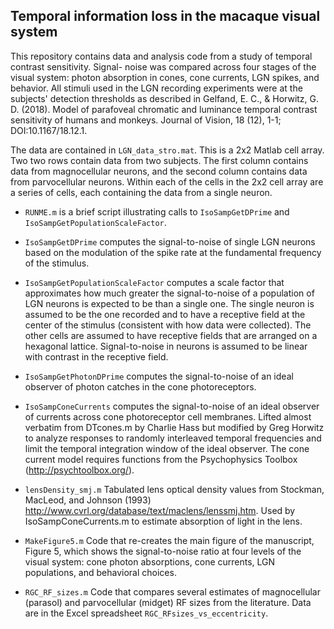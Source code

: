 ## Temporal information loss in the macaque visual system


This repository contains data and analysis code from a study of temporal contrast sensitivity. Signal-
noise was compared across four stages of the visual system: photon absorption in cones, cone currents, 
LGN spikes, and behavior. All stimuli used in the LGN recording experiments were at the subjects' 
detection thresholds as described in Gelfand, E. C., & Horwitz, G. D. (2018). Model of parafoveal 
chromatic and  luminance temporal contrast sensitivity of humans and monkeys. Journal of Vision, 18
(12), 1-1; DOI:10.1167/18.12.1.

The data are contained in `LGN_data_stro.mat`. This is a 2x2 Matlab cell array. Two two rows contain 
data from two subjects. The first column contains data from magnocellular neurons, and the second 
column contains data from parvocellular neurons. Within each of the cells in the 2x2 cell array are a 
series of cells, each containing the data from a single neuron.

  * `RUNME.m` is a brief script illustrating calls to `IsoSampGetDPrime` and `IsoSampGetPopulationScaleFactor`.

  * `IsoSampGetDPrime` computes the signal-to-noise of single LGN neurons based on the modulation of the spike rate at the fundamental frequency of the stimulus.

  * `IsoSampGetPopulationScaleFactor` computes a scale factor that approximates how much greater the signal-to-noise of a population of LGN neurons is expected to be than a single one. The single neuron is assumed to be the one recorded and to have a receptive field at the center of the stimulus (consistent with how data were collected). The other cells are assumed to have receptive fields that are arranged on a hexagonal lattice. Signal-to-noise in neurons is assumed to be linear with contrast in the receptive field.
  
   * `IsoSampGetPhotonDPrime` computes the signal-to-noise of an ideal observer of photon catches in the cone photoreceptors.

  * `IsoSampConeCurrents` computes the signal-to-noise of an ideal observer of currents across cone photoreceptor cell membranes. Lifted almost verbatim from DTcones.m by Charlie Hass but modified by Greg Horwitz to analyze responses to randomly interleaved temporal frequencies and limit the temporal integration window of the ideal observer. The cone current model requires functions from the Psychophysics Toolbox (http://psychtoolbox.org/).

  * `lensDensity_smj.m` Tabulated lens optical density values from Stockman, MacLeod, and Johnson (1993) http://www.cvrl.org/database/text/maclens/lenssmj.htm. Used by IsoSampConeCurrents.m to estimate absorption of light in the lens.

  * `MakeFigure5.m` Code that re-creates the main figure of the manuscript, Figure 5, which shows the signal-to-noise ratio at four levels of the visual system: cone photon absorptions, cone currents, LGN populations, and behavioral choices.

  * `RGC_RF_sizes.m` Code that compares several estimates of magnocellular (parasol) and parvocellular (midget) RF sizes from the literature. Data are in the Excel spreadsheet `RGC_RFsizes_vs_eccentricity`.
